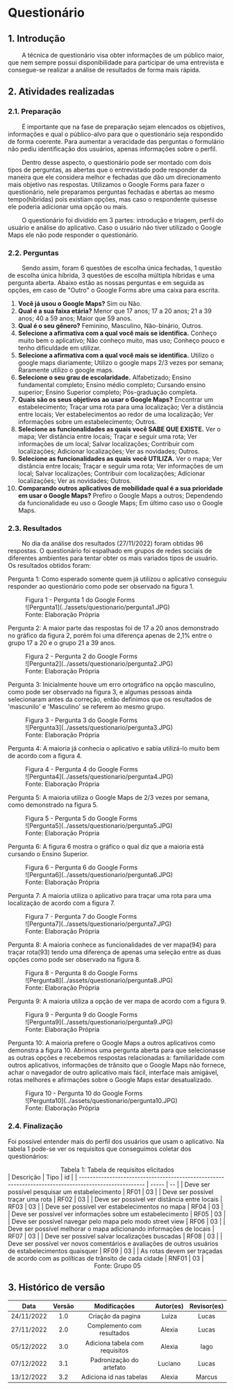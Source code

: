 # Questionário

## 1. Introdução

&emsp;&emsp; A técnica de questionário visa obter informações de um público maior, que nem sempre possui disponibilidade para participar de uma entrevista e consegue-se realizar a análise de resultados de forma mais rápida.

## 2. Atividades realizadas
### 2.1. Preparação
&emsp;&emsp; É importante que na fase de preparação sejam elencados os objetivos, informações e qual o público-alvo para que o questionário seja respondido de forma coerente. Para aumentar a veracidade das perguntas o formulário não pediu identificação dos usuários, apenas informações sobre o perfil.

&emsp;&emsp; Dentro desse aspecto, o questionário pode ser montado com dois tipos de perguntas, as abertas que o entrevistado pode responder da maneira que ele considera melhor e fechadas que dão um direcionamento mais objetivo nas respostas. Utilizamos o Google Forms para fazer o questionário, nele preparamos perguntas fechadas e abertas ao mesmo tempo(híbridas) pois existiam opções, mas caso o respondente quisesse ele poderia adicionar uma opção ou mais.

&emsp;&emsp; O questionário foi dividido em 3 partes: introdução e triagem, perfil do usuário e análise do aplicativo. Caso o usuário não tiver utilizado o Google Maps ele não pode responder o questionário.

### 2.2. Perguntas

&emsp;&emsp; Sendo assim, foram 6 questões de escolha única fechadas, 1 questão de escolha única híbrida, 3 questões de escolha múltipla híbridas e uma pergunta aberta. Abaixo estão as nossas perguntas e em seguida as opções, em caso de "Outro" o Google Forms abre uma caixa para escrita.

1. **Você já usou o Google Maps?** Sim ou Não.
2. **Qual é a sua faixa etária?** Menor que 17 anos; 17 a 20 anos; 21 a 39 anos; 40 a 59 anos; Maior que 59 anos.
3. **Qual é o seu gênero?**  Feminino, Masculino, Não-binário, Outros.
3. **Selecione a afirmativa com a qual você mais se identifica.** Conheço muito bem o aplicativo; Não conheço muito, mas uso; Conheço pouco e tenho dificuldade em utilizar.
4. **Selecione a afirmativa com a qual você mais se identifica.** Utilizo o google maps diariamente; Utilizo o google maps 2/3 vezes por semana; Raramente utilizo o google maps.
5. **Selecione o seu grau de escolaridade.** Alfabetizado; Ensino fundamental completo; Ensino médio completo; Cursando ensino superior; Ensino Superior completo; Pós-graduação completa.
6. **Quais são os seus objetivos ao usar o Google Maps?** Encontrar um estabelecimento; Traçar uma rota para uma localização; Ver a distância entre locais; Ver estabelecimentos ao redor de uma localização; Ver informações sobre um estabelecimento; Outros.
7. **Selecione as funcionalidades as quais você SABE QUE EXISTE.** Ver o mapa; Ver distância entre locais; Traçar e seguir uma rota; Ver informações de um local; Salvar localizações; Contribuir com localizações; Adicionar localizações; Ver as novidades; Outros.
8. **Selecione as funcionalidades as quais você UTILIZA.** Ver o mapa; Ver distância entre locais; Traçar e seguir uma rota; Ver informações de um local; Salvar localizações; Contribuir com localizações; Adicionar localizações; Ver as novidades; Outros.
9. **Comparando outros aplicativos de mobilidade qual é a sua prioridade em usar o Google Maps?** Prefiro o Google Maps a outros; Dependendo da funcionalidade eu uso o Google Maps; Em último caso uso o Google Maps.

### 2.3. Resultados

&emsp;&emsp; No dia da análise dos resultados (27/11/2022) foram obtidas 96 respostas. O questionário foi espalhado em grupos de redes sociais de diferentes ambientes para tentar obter os mais variados tipos de usuário. Os resultados obtidos foram:

Pergunta 1: Como esperado somente quem já utilizou o aplicativo conseguiu responder ao questionário como pode ser observado na figura 1.

<figure markdown >
  <figcaption>Figura 1 - Pergunta 1 do Google Forms</figcaption>
![Pergunta1](../assets/questionario/pergunta1.JPG)
  <figcaption>Fonte: Elaboração Própria</figcaption>
</figure>



Pergunta 2: A maior parte das respostas foi de 17 a 20 anos demonstrado no gráfico da figura 2, porém foi uma diferença apenas de 2,1% entre o grupo 17 a 20 e o grupo 21 a 39 anos.

<figure markdown >
  <figcaption>Figura 2 - Pergunta 2 do Google Forms</figcaption>
![Pergunta2](../assets/questionario/pergunta2.JPG)
  <figcaption>Fonte: Elaboração Própria</figcaption>
</figure>


Pergunta 3: Inicialmente houve um erro ortográfico na opção masculino, como pode ser observado na figura 3, e algumas pessoas ainda selecionaram antes da correção, então definimos que os resultados de 'mascunilo' e 'Masculino' se referem ao mesmo grupo.

<figure markdown >
  <figcaption>Figura 3 - Pergunta 3 do Google Forms</figcaption>
![Pergunta3](../assets/questionario/pergunta3.JPG)
  <figcaption>Fonte: Elaboração Própria</figcaption>
</figure>



Pergunta 4: A maioria já conhecia o aplicativo e sabia utilizá-lo muito bem de acordo com a figura 4.

<figure markdown >
  <figcaption>Figura 4 - Pergunta 4 do Google Forms</figcaption>
![Pergunta4](../assets/questionario/pergunta4.JPG)
  <figcaption>Fonte: Elaboração Própria</figcaption>
</figure>


Pergunta 5: A maioria utiliza o Google Maps de 2/3 vezes por semana, como demonstrado na figura 5.

<figure markdown >
  <figcaption>Figura 5 - Pergunta 5 do Google Forms</figcaption>
![Pergunta5](../assets/questionario/pergunta5.JPG)
  <figcaption>Fonte: Elaboração Própria</figcaption>
</figure>

Pergunta 6: A figura 6 mostra o gráfico o qual diz que a maioria está cursando o Ensino Superior.

<figure markdown >
  <figcaption>Figura 6 - Pergunta 6 do Google Forms</figcaption>
![Pergunta6](../assets/questionario/pergunta6.JPG)
  <figcaption>Fonte: Elaboração Própria</figcaption>
</figure>

Pergunta 7: A maioria utiliza o aplicativo para traçar uma rota para uma localização de acordo com a figura 7.

<figure markdown >
  <figcaption>Figura 7 - Pergunta 7 do Google Forms</figcaption>
![Pergunta7](../assets/questionario/pergunta7.JPG)
  <figcaption>Fonte: Elaboração Própria</figcaption>
</figure>

Pergunta 8: A maioria conhece as funcionalidades de ver mapa(94) para traçar rota(93) tendo uma diferença de apenas uma seleção entre as duas opções como pode ser observado na figura 8.

<figure markdown >
  <figcaption>Figura 8 - Pergunta 8 do Google Forms</figcaption>
![Pergunta8](../assets/questionario/pergunta8.JPG)
  <figcaption>Fonte: Elaboração Própria</figcaption>
</figure>

Pergunta 9: A maioria utiliza a opção de ver mapa de acordo com a figura 9.

<figure markdown >
  <figcaption>Figura 9 - Pergunta 9 do Google Forms</figcaption>
![Pergunta9](../assets/questionario/pergunta9.JPG)
  <figcaption>Fonte: Elaboração Própria</figcaption>
  </figure>

Pergunta 10: A maioria prefere o Google Maps a outros aplicativos como demonstra a figura 10. Abrimos uma pergunta aberta para que selecionasse as outras opções e recebemos respostas relacionadas a: familiaridade com outros aplicativos, informações de trânsito que o Google Maps não fornece, achar o navegador de outro aplicativo mais fácil, interface mais amigável, rotas melhores e afirmações sobre o Google Maps estar desatualizado.

<figure markdown >
  <figcaption>Figura 10 - Pergunta 10 do Google Forms</figcaption>
![Pergunta10](../assets/questionario/pergunta10.JPG)
  <figcaption>Fonte: Elaboração Própria</figcaption>
</figure>

### 2.4. Finalização

Foi possível entender mais do perfil dos usuários que usam o aplicativo. Na tabela 1 pode-se ver os requisitos que conseguimos coletar dos questionários:

<figcaption align="center">Tabela 1: Tabela de requisitos elicitados</figcaption>
| Descrição                                                                                             | Tipo  | id |
| ----------------------------------------------------------------------------------------------------- | ----- | -- |
| Deve ser possível pesquisar um estabelecimento                                                        | RF01  | 03 |
| Deve ser possível traçar uma rota                                                                     | RF02  | 03 |
| Deve ser possível ver distância entre locais                                                          | RF03  | 03 |
| Deve ser possível ver estabelecimentos no mapa                                                        | RF04  | 03 |
| Deve ser possível ver informações sobre um estabelecimento                                            | RF05  | 03 |
| Deve ser possível navegar pelo mapa pelo modo street view                                             | RF06  | 03 |
| Deve ser possível melhorar o mapa adicionando informações de locais                                   | RF07  | 03 |
| Deve ser possível salvar localizações buscadas                                                        | RF08  | 03 |
| Deve ser possível ver novos comentários e avaliações de outros usuários de estabelecimentos quaisquer | RF09  | 03 |
| As rotas devem ser traçadas de acordo com as políticas de trânsito de cada cidade                     | RNF01 | 03 |

<figcaption align="center">Fonte: Grupo 05</figcaption>

## 3. Histórico de versão

|    Data    | Versão |          Modificações          | Autor(es) | Revisor(es)  |
| :--------: | :----: | :----------------------------: | :-------: | :----------: |
| 24/11/2022 |  1.0   |       Criação da pagina        |   Luiza   | Lucas        |
| 27/11/2022 |  2.0   |   Complemento com resultados   |  Alexia   | Lucas        |
| 05/12/2022 |  3.0   | Adiciona tabela com requisitos |  Alexia   |     Iago     |
| 07/12/2022 |  3.1   |    Padronização do artefato    |  Luciano  |    Lucas     |
| 13/12/2022 |  3.2   |    Adiciona id nas tabelas     |   Alexia  |  Marcus      |

